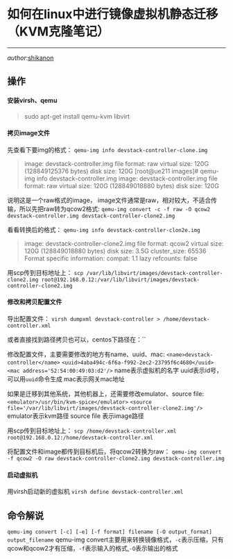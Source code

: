 # 如何在linux中进行镜像虚拟机静态迁移（KVM克隆笔记）
---------------
*author*:[shikanon](https://github.com/shikanon)

##  操作
####    安装virsh、qemu
>   sudo apt-get install qemu-kvm libvirt

####    拷贝image文件
先查看下要img的格式：
`qemu-img info devstack-controller-clone.img `
>image: devstack-controller.img
file format: raw
virtual size: 120G (128849125376 bytes)
disk size: 120G
[root@ue211 images]# qemu-img info devstack-controller.img 
image: devstack-controller.img
file format: raw
virtual size: 120G (128849018880 bytes)
disk size: 120G


说明这是一个raw格式的image，
image文件通常是raw，相对较大，不适合传输，所以先把raw转为qcow2格式:
`qemu-img convert -c -f raw -O qcow2 devstack-controller.img devstack-controller-clone2.img`


看看转换后的格式：
`qemu-img info devstack-controller-clon2e.img `
>image: devstack-controller-clone2.img
file format: qcow2
virtual size: 120G (128849018880 bytes)
disk size: 3.5G
cluster_size: 65536
Format specific information:
    compat: 1.1
    lazy refcounts: false

用scp传到目标地址上：
`scp /var/lib/libvirt/images/devstack-controller-clone2.img root@192.168.0.12:/var/lib/libvirt/images/devstack-controller-clone2.img`

####    修改和拷贝配置文件
导出配置文件：
`virsh dumpxml devstack-controller > /home/devstack-controller.xml`

或者直接找到路径拷贝也可以，centos下路径在：``

修改配置文件，主要需要修改的地方有name、uuid、mac:
`<name>devstack-controller</name>`
`<uuid>4aba494c-6f6a-f992-2ec2-23795f6c4680</uuid>`
`<mac address='52:54:00:49:03:d2'/>`
name表示虚拟机的名字 
uuid表示id号，可以用`uuid`命令生成
mac表示网关mac地址

如果是迁移到其他系统，其他机器上，还需要修改emulator、source file:
`<emulator>/usr/bin/kvm-spice</emulator>`
`<source file='/var/lib/libvirt/images/devstack-controller-clone2.img'/>`
emulator表示kvm路径
source file 表示image路径

用scp传到目标地址上：
`scp /home/devstack-controller.xml root@192.168.0.12:/home/devstack-controller.xml`

将配置文件和image都传到目标机后，将qcow2转换为raw：
`qemu-img convert -f qcow2 -O raw devstack-controller-clone2.img devstack-controller.img`

####    启动虚拟机
用virsh启动新的虚拟机
`virsh define devstack-controller.xml`

## 命令解说
`qemu-img convert [-c] [-e] [-f format] filename [-O output_format] output_filename`
qemu-img convert主要用来转换镜像格式，`-c`表示压缩，只有qcow和qcow2才有压缩，`-f`表示输入的格式,`-O`表示输出的格式

